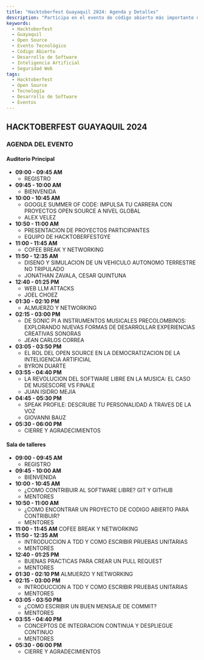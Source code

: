 ```yaml
---
title: "Hacktoberfest Guayaquil 2024: Agenda y Detalles"
description: "Participa en el evento de código abierto más importante de la región. Explora la agenda, ponentes y oportunidades de networking."
keywords: 
  - Hacktoberfest
  - Guayaquil
  - Open Source
  - Evento Tecnológico
  - Código Abierto
  - Desarrollo de Software
  - Inteligencia Artificial
  - Seguridad Web
tags: 
  - Hacktoberfest
  - Open Source
  - Tecnología
  - Desarrollo de Software
  - Eventos
---
```


## HACKTOBERFEST GUAYAQUIL 2024

### AGENDA DEL EVENTO

#### Auditorio Principal

- **09:00 - 09:45 AM**
	- REGISTRO
- **09:45 - 10:00 AM**
	- BIENVENIDA
- **10:00 - 10:45 AM**
	- GOOGLE SUMMER OF CODE: IMPULSA TU CARRERA CON PROYECTOS OPEN SOURCE A NIVEL GLOBAL
	- ALEX VELEZ
- **10:50 - 11:00 AM**
	- PRESENTACION DE PROYECTOS PARTICIPANTES
	- EQUIPO DE HACKTOBERFESTGYE
- **11:00 - 11:45 AM**
	- COFEE BREAK Y NETWORKING
- **11:50 - 12:35 AM**
	- DISENO Y SIMULACION DE UN VEHICULO AUTONOMO TERRESTRE NO TRIPULADO
	- JONATHAN ZAVALA, CESAR QUINTUNA
- **12:40 - 01:25 PM**
	- WEB LLM ATTACKS
	- JOEL CHOEZ
- **01:30 - 02:10 PM**
	- ALMUERZO Y NETWORKING
- **02:15 - 03:00 PM**
	- DE SONIC PI A INSTRUMENTOS MUSICALES PRECOLOMBINOS: EXPLORANDO NUEVAS FORMAS DE DESARROLLAR EXPERIENCIAS CREATIVAS SONORAS
	- JEAN CARLOS CORREA
- **03:05 - 03:50 PM**
	- EL ROL DEL OPEN SOURCE EN LA DEMOCRATIZACION DE LA INTELIGENCIA ARTIFICIAL
	- BYRON DUARTE
- **03:55 - 04:40 PM**
	- LA REVOLUCION DEL SOFTWARE LIBRE EN LA MUSICA: EL CASO DE MUSESCORE VS FINALE
	- JUAN ISIDRO MEJIA
- **04:45 - 05:30 PM**
	- SPEAK PROFILE: DESCRUBE TU PERSONALIDAD A TRAVES DE LA VOZ
	- GIOVANNI BAUZ
- **05:30 - 06:00 PM**
	- CIERRE Y AGRADECIMIENTOS

#### Sala de talleres

- **09:00 - 09:45 AM**
	- REGISTRO
- **09:45 - 10:00 AM**
	- BIENVENIDA
- **10:00 - 10:45 AM**
	- ¿COMO CONTRIBUIR AL SOFTWARE LIBRE? GIT Y GITHUB
	- MENTORES
- **10:50 - 11:00 AM**
	- ¿COMO ENCONTRAR UN PROYECTO DE CODIGO ABIERTO PARA CONTRIBUIR?
	- MENTORES
- **11:00 - 11:45 AM**
COFEE BREAK Y NETWORKING
- **11:50 - 12:35 AM**
	- INTRODUCCION A TDD Y COMO ESCRIBIR PRUEBAS UNITARIAS
	- MENTORES
- **12:40 - 01:25 PM**
	- BUENAS PRACTICAS PARA CREAR UN PULL REQUEST
	- MENTORES
- **01:30 - 02:10 PM**
ALMUERZO Y NETWORKING
- **02:15 - 03:00 PM**
	- INTRODUCCION A TDD Y COMO ESCRIBIR PRUEBAS UNITARIAS
	- MENTORES
- **03:05 - 03:50 PM**
	- ¿COMO ESCRIBIR UN BUEN MENSAJE DE COMMIT?
	- MENTORES
- **03:55 - 04:40 PM**
	- CONCEPTOS DE INTEGRACION CONTINUA Y DESPLIEGUE CONTINUO
	- MENTORES
- **05:30 - 06:00 PM**
	- CIERRE Y AGRADECIMIENTOS
